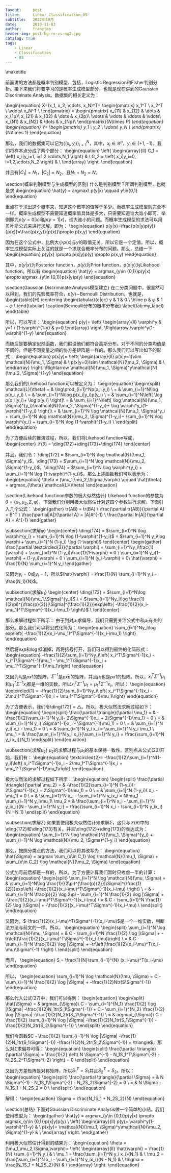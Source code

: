 ```yaml
---
layout:     post
title:      Linear_Classification_05
subtitle:   2022年10月
date:       2019-11-03
author:     franztao
header-img: post-bg-re-vs-ng2.jpg
catalog: true
tags:
    - Linear
    - Classification
    - 05
---
```


    
\maketitle

前面讲的方法都是概率判别模型，包括，Logistic Regression和Fisher判别分析。接下来我们将要学习的是概率生成模型部分，也就是现在讲到的Gaussian Discriminate Analysis。数据集的相关定义为：

\begin{equation}
    X=(x_1, x_2, \cdots, x_N)^T=
    \begin{pmatrix}
    x_1^T \\ 
    x_2^T \\
    \vdots\\
    x_N^T \\
    \end{pmatrix} =
    \begin{pmatrix}
    x_{11} & x_{12} & \dots & x_{1p}\\
    x_{21} & x_{32} & \dots & x_{2p}\\
    \vdots & \vdots & \ddots & \vdots\\
    x_{N1} & x_{N2} & \dots & x_{Np}\\
    \end{pmatrix}_{N\times P}
\end{equation}
\begin{equation}
    Y=
    \begin{pmatrix}
    y_1 \\ 
    y_2 \\
    \vdots\\
    y_N \\
    \end{pmatrix}_{N\times 1}
\end{equation}

那么，我们的数据集可以记为$\left\{ (x_i,y_i) \right\}_{i=1}^N$，其中，$x_i \in \mathbb{R}^p$，$y_i\in\{+1,-1\}$。我们将样本点分成了两个部分：
\begin{equation}
    \left\{
        \begin{array}{ll}
            C_1 = \left\{ x_i|y_i=1, i=1,2,\cdots,N_1 \right\} & \\
            C_2 = \left\{ x_i|y_i=0, i=1,2,\cdots,N_2 \right\} & \\
        \end{array}
    \right.
\end{equation}

并且有$|C_1|=N_1$，$|C_2|=N_2$，且$N_1+N_2=N$。

\section{概率判别模型与生成模型的区别}
什么是判别模型？所谓判别模型，也就是求
\begin{equation}
    \hat{y} = argmax\ p(y|x) \qquad y\in\{0,1\}
\end{equation}

重点在于求出这个概率来，知道这个概率的值等于多少。而概率生成模型则完全不一样。概率生成模型不需要知道概率值具体是多大，只需要知道谁大谁小即可，举例即为$p(y=0|x)$和$p(y=1|x)$，谁大谁小的问题。而概率生成模型的求法可以用贝叶斯公式来进行求解，即为：
\begin{equation}
    p(y|x)=\frac{p(x|y)p(y)}{p(x)}=\frac{p(x,y)}{p(x)}\propto p(x,y)
\end{equation}

因为在这个公式中，比例大小$p(x)$与$y$的取值无关，所以它是一个定值。所以，概率生成模型实际上关注的就是一个求联合概率分布的问题。那么，总结一下
\begin{equation}
    p(y|x) \propto p(x|y)p(y) \propto p(x,y)
\end{equation}

其中，$p(y|x)$为Posterior function，$p(y)$为Prior function，p(x|y)为Likehood function。所以有
\begin{equation}
    \hat{y} = argmax_{y\in \{0,1\}}p(y|x) \propto argmax_{y\in \{0,1\}}p(x|y)p(y)
\end{equation}

\section{Gaussian Discriminate Analysis模型建立}
在二分类问题中，很显然可以得到，我们的先验概率符合，$p(y)\sim$Bernoulli Distribution。也就是，
\begin{table}[H]
    \centering
    \begin{tabular}{c|cc}
         y & 1 & 0 \\
         \hline
         p & $\varphi$ & $1-\varphi$ \\
    \end{tabular}
    \caption{Bernoulli分布的概率分布表}
    \label{tab:my_label}
\end{table}

所以，可以写出：
\begin{equation}
    p(y)=
    \left\{
        \begin{array}{ll}
            \varphi^y & y=1 \\
            (1-\varphi)^{1-y} & y=0
        \end{array}
    \right.
    \Rightarrow
    \varphi^y(1-\varphi)^{1-y}
\end{equation}

而随后是要确定似然函数，我们假设他们都符合高斯分布。对于不同的分类均值是不同的，但是不同变量之间的协方差矩阵是一样的。那么我们可以写出如下的形式：
\begin{equation}
    p(x|y)=
    \left\{
        \begin{array}{ll}
            p(x|y=1)\sim \mathcal{N}(\mu_1, \Sigma) & \\
            p(x|y=0)\sim \mathcal{N}(\mu_2, \Sigma) & \\
        \end{array}
    \right.
    \Rightarrow
    \mathcal{N}(\mu_1, \Sigma)^y\mathcal{N}(\mu_2, \Sigma)^{1-y}
\end{equation}

那么我们的Likehood function可以被定义为：
\begin{equation}
    \begin{split}
        \mathcal{L}(\theta) = & \log\prod_{i=1}^Np(x_i,y_i) \\
         = & \sum_{i=1}^N\log p(x_i,y_i) \\
         = & \sum_{i=1}^N\log p(x_i|y_i)p(y_i) \\
         = & \sum_{i=1}^N\left[ \log p(x_i|y_i)+ \log p(y_i) \right]\\
         = & \sum_{i=1}^N\left[ \log \mathcal{N}(\mu_1, \Sigma)^{y_i}\mathcal{N}(\mu_2, \Sigma)^{1-y_i}+ \log \varphi^y_i(1-\varphi)^{1-y_i} \right]\\
         = & \sum_{i=1}^N \log \mathcal{N}(\mu_1, \Sigma)^y_i + \sum_{i=1}^N \log \mathcal{N}(\mu_2, \Sigma)^{1-y_i}+ \sum_{i=1}^N \log \varphi^{y_i} + \sum_{i=1}^N \log (1-\varphi)^{1-y_i} \\
    \end{split}
\end{equation}

为了方便后续的推演过程，所以，我们将Likehood function写成，
\begin{center}
    $\mathcal{L}(\theta)$ = \ding{172}+\ding{173}+\ding{174}
\end{center}

并且，我们令：
\ding{172} = $\sum_{i=1}^N \log \mathcal{N}(\mu_1, \Sigma)^y_i$，\ding{173} = $\sum_{i=1}^N \log \mathcal{N}(\mu_2, \Sigma)^{1-y_i}$，\ding{174} = $\sum_{i=1}^N \log \varphi^{y_i} + \sum_{i=1}^N \log (1-\varphi)^{1-y_i}$。那么上述函数我们可以表示为：
\begin{equation}
    \theta = (\mu_1,\mu_2,\Sigma,\varphi) \qquad \hat{\theta} = argmax_{\theta} \mathcal{L}(\theta)
\end{equation}

\section{Likehood functioon参数的极大似然估计}
Likehood function的参数为$\theta = (\mu_1,\mu_2,\Sigma,\varphi)$，下面我们分别用极大似然估计对这四个参数进行求解。下面引入几个公式：
\begin{gather}
    tr(AB) = tr(BA) \\
    \frac{\partial tr(AB)}{\partial A} = B^T \\
    \frac{\partial|A|}{\partial A} = |A|A^{-1} \\
    \frac{\partial In|A|}{\partial A} = A^{-1}
\end{gather}

\subsection{求解$\varphi$}
\begin{center}
    \ding{174} = $\sum_{i=1}^N \log \varphi^{y_i} + \sum_{i=1}^N \log (1-\varphi)^{1-y_i}$ = $\sum_{i=1}^N y_i\log \varphi + \sum_{i=1}^N (1-y_i) \log (1-\varphi)$ 
\end{center}
\begin{gather}
    \frac{\partial   \textcircled{3}}{\partial \varphi} = \sum_{i=1}^Ny_i\frac{1}{\varphi} + \sum_{i=1}^N (1-y_i)\frac{1}{1-\varphi} = 0 \\
    \sum_{i=1}^N y_i(1-\varphi) + (1-y_i)\varphi = 0 \\
    \sum_{i=1}^N (y_i-\varphi) = 0\\
    \hat{\varphi} = \frac{1}{N} \sum_{i=1}^N y_i
\end{gather}

又因为$y_i=0$或$y_i=1$，所以$\hat{\varphi} = \frac{1}{N} \sum_{i=1}^N y_i = \frac{N_1}{N}$。

\subsection{求解$\mu_1$}
\begin{center}
    \ding{172} = $\sum_{i=1}^N\log \mathcal{N}(\mu_1,\Sigma)^{y_i}$ \\
    = $\sum_{i=1}^Ny_i\log \frac{1}{(2\pi)^{\frac{p}{2}}|\Sigma|^{\frac{1}{2}}}exp\left\{ -\frac{1}{2}(x_i-\mu_1)^T\Sigma^{-1}(x_i-\mu_1) \right\}$ \\
\end{center}

那么求解过程如下所示：
由于到对$\mu_1$求偏导，我们只需要关注公式中和$\mu_1$有关的部分。那么我们可以将公式化简为：
\begin{equation}
    \sum_{i=1}^Ny_i\log exp\left\{ -\frac{1}{2}(x_i-\mu_1)^T\Sigma^{-1}(x_i-\mu_1) \right\}
\end{equation}

然后将$exp$和$\log$抵消掉，再将括号打开，我们可以得到最终的化简形式：
\begin{equation}
    -\frac{1}{2}\sum_{i=1}^Ny_i\left\{ x_i^T\Sigma^{-1}x_i - x_i^T\Sigma^{-1}\mu_1 - \mu_1^T\Sigma^{-1}x_i + \mu_1^T\Sigma^{-1}\mu_1\right\}
\end{equation}

又因为$x_i$是$px1$的矩阵，$\Sigma^{-1}$是$pxp$的矩阵，并且$\mu_1$也是$px1$的矩阵。所以，$x_i^T\Sigma^{-1}\mu_1$和$\mu_1^T\Sigma^{-1}x_i$都是一维的实数，所以$x_i^T\Sigma^{-1}\mu_1=\mu_1^T\Sigma^{-1}x_i$。所以：
\begin{equation}
    \textcircled{1} = -\frac{1}{2}\sum_{i=1}^Ny_i\left\{ x_i^T\Sigma^{-1}x_i - 2\mu_1^T\Sigma^{-1}x_i + \mu_1^T\Sigma^{-1}\mu_1\right\}
\end{equation}

为了方便表示，我们令\ding{172} = $\triangle$。所以，极大似然法求解过程如下：
\begin{equation}
    \begin{split}
        \frac{\partial \triangle}{\partial \mu_1} = & -\frac{1}{2}\sum_{i=1}^N y_i(- 2\Sigma^{-1}x_i + 2\Sigma^{-1}\mu_1) = 0 \\
        = & \sum_{i=1}^N y_i( \Sigma^{-1}x_i - \Sigma^{-1}\mu_1) = 0 \\
        = & \sum_{i=1}^N y_i( x_i - \mu_1) = 0 \\
        = & \sum_{i=1}^N y_i x_i = \sum_{i=1}^N y_i \mu_1  \\
        \mu_1 = & \frac{\sum_{i=1}^N y_i x_i}{\sum_{i=1}^N y_i} = \frac{\sum_{i=1}^N y_i x_i}{N_1}
    \end{split}
\end{equation}

\subsection{求解$\mu_2$}
$\mu_2$的求解过程与$\mu_1$的基本保持一致性。区别点从公式(22)开始，我们有：
\begin{equation}
    \textcircled{2}= -\frac{1}{2}\sum_{i=1}^N(1-y_i)\left\{ x_i^T\Sigma^{-1}x_i - 2\mu_1^T\Sigma^{-1}x_i + \mu_1^T\Sigma^{-1}\mu_1\right\}
\end{equation}

极大似然法的求解过程如下所示：
\begin{equation}
    \begin{split}
        \frac{\partial \triangle}{\partial \mu_2} = & -\frac{1}{2}\sum_{i=1}^N (1-y_i)(- 2\Sigma^{-1}x_i + 2\Sigma^{-1}\mu_1) = 0 \\
        = & \sum_{i=1}^N (1-y_i)( x_i - \mu_1) = 0 \\
        = & \sum_{i=1}^N x_i - \sum_{i=1}^N y_ix_i  =  N\mu_1  - \sum_{i=1}^N y_i\mu_1\\
        \mu_2 = & \frac{\sum_{i=1}^N x_i - \sum_{i=1}^N y_ix_i}{N - \sum_{i=1}^N y_i} = \frac{\sum_{i=1}^N x_i - \sum_{i=1}^N y_ix_i}{N - N_1}
    \end{split}
\end{equation}

\subsection{求解$\Sigma$}
如果要使用极大似然估计来求解$\Sigma$，这只与$\mathcal{L}(\theta)$中的\ding{172}和\ding{173}有关。并且\ding{172}+\ding{173}的表达式为：
\begin{equation}
    \sum_{i=1}^N \log \mathcal{N}(\mu_1, \Sigma)^{y_i} + \sum_{i=1}^N \log \mathcal{N}(\mu_2, \Sigma)^{1-y_i}
\end{equation}

那么，按照分类点的方法，我们可以将其改写为：
\begin{equation}
    \hat{\Sigma} = argmax \sum_{x\in C_1} \log \mathcal{N}(\mu_1, \Sigma) + \sum_{x\in C_2} \log \mathcal{N}(\mu_2, \Sigma)
\end{equation}

公式加号前后都是一样的，所以，为了方便计算我们暂时只考虑一半的计算：
\begin{equation}
    \begin{split}
        \sum_{i=1}^N \log \mathcal{N}(\mu, \Sigma) 
        = & \sum_{i=1}^N\log \frac{1}{(2\pi)^{\frac{p}{2}}|\Sigma|^{\frac{1}{2}}}exp\left\{ -\frac{1}{2}(x_i-\mu)^T\Sigma^{-1}(x_i-\mu) \right\} \\
        = & - \sum_{i=1}^N \frac{p}{2} \log 2\pi - \sum_{i=1}^N \frac{1}{2} \log |\Sigma| + -\frac{1}{2}(x_i-\mu)^T\Sigma^{-1}(x_i-\mu) \\
        = & C - \sum_{i=1}^N \frac{1}{2} \log |\Sigma| + -\frac{1}{2}(x_i-\mu)^T\Sigma^{-1}(x_i-\mu) \\ 
    \end{split}
\end{equation}

又因为，$-\frac{1}{2}(x_i-\mu)^T\Sigma^{-1}(x_i-\mu)$是一个一维实数，判断法方法与前文的一样。所以，
\begin{equation}
    \begin{split}
        \sum_{i=1}^N \log \mathcal{N}(\mu, \Sigma) 
        = & C - \sum_{i=1}^N \frac{1}{2} \log |\Sigma| + -tr\left(\frac{1}{2}(x_i-\mu)^T\Sigma^{-1}(x_i-\mu)\right) \\
        = & C - \sum_{i=1}^N \frac{1}{2} \log |\Sigma| + -tr\left(\frac{1}{2}(x_i-\mu)^T(x_i-\mu)\Sigma^{-1} \right) \\
    \end{split}
\end{equation}

而且，
\begin{equation}
    S = \frac{1}{N}\sum_{i=1}^{N} (x_i-\mu)^T(x_i-\mu)
\end{equation}

所以，
\begin{equation}
    \sum_{i=1}^N \log \mathcal{N}(\mu, \Sigma) = C - \sum_{i=1}^N \frac{1}{2} \log |\Sigma| + -\frac{1}{2}Ntr(S\Sigma^{-1})
\end{equation}

那么代入公式(27)中，我们可以得到：
\begin{equation}
    \begin{split}
        \hat{\Sigma} 
        = & argmax_{\Sigma}\ C - \sum_{i=1}^{N_1} \frac{1}{2} \log |\Sigma| -\frac{1}{2}N_1tr(S_1\Sigma^{-1}) + C - \sum_{i=1}^{N_2} \frac{1}{2} \log |\Sigma| -\frac{1}{2}N_2tr(S_2\Sigma^{-1}) \\
        = & argmax_{\Sigma}\ C  - \frac{1}{2} \sum_{i=1}^N \log |\Sigma| -\frac{1}{2}N_1tr(S_1\Sigma^{-1}) -\frac{1}{2}N_2tr(S_2\Sigma^{-1}) \\
    \end{split}
\end{equation}

我们令函数$C  - \frac{1}{2} \sum_{i=1}^N \log |\Sigma| -\frac{1}{2}N_1tr(S_1\Sigma^{-1}) -\frac{1}{2}N_2tr(S_2\Sigma^{-1}) = \triangle$，那么对$\Sigma$求偏导可得：
\begin{equation}
    \begin{split}
         \frac{\partial \triangle}{\partial \Sigma} = \frac{1}{2} \left( N \Sigma^{-1} - N_1S_1^T\Sigma^{-2} - N_2S_2^T\Sigma^{-2} \right) = 0 
    \end{split}
\end{equation}

又因为方差矩阵是对称矩阵，所以$S_1^T = S_1$并且$S_2^T = S_2$。所以：
\begin{equation}
    \begin{split}
         \frac{\partial \triangle}{\partial \Sigma} = &  N \Sigma^{-1} - N_1S_1\Sigma^{-2} - N_2S_2\Sigma^{-2} = 0 \\
         = & N \Sigma - N_1S_1 - N_2S_2 = 0 \\
    \end{split}
\end{equation}

解得：
\begin{equation}
    \Sigma = \frac{N_1S_1 + N_2S_2}{N}
\end{equation}

\section{总结}
下面对Gaussian Discriminate Analysis做一个简单的小结。我们使用模型为：
\begin{gather}
    \hat{y} = argmax_{y\in \{0,1\}}p(y|x) \propto argmax_{y\in \{0,1\}}p(x|y)p(y) \\ 
    \left\{
        \begin{array}{ll}
            p(y)= \varphi^y(1-\varphi)^{1-y} & \\
            p(x|y)= \mathcal{N}(\mu_1, \Sigma)^y\mathcal{N}(\mu_2, \Sigma)^{1-y} & \\
        \end{array}
    \right.
\end{gather}

利用极大似然估计得到的结果为：
\begin{equation}
    \theta = (\mu_1,\mu_2,\Sigma,\varphi)=
    \left\{
        \begin{array}{ll}
            \hat{\varphi} = \frac{1}{N} \sum_{i=1}^N y_i & \\
            \mu_1 = \frac{\sum_{i=1}^N y_i x_i}{N_1} & \\
            \mu_2 = \frac{\sum_{i=1}^N x_i - \sum_{i=1}^N y_ix_i}{N - N_1} & \\
            \Sigma = \frac{N_1S_1 + N_2S_2}{N} & \\
        \end{array}
    \right.
\end{equation}

